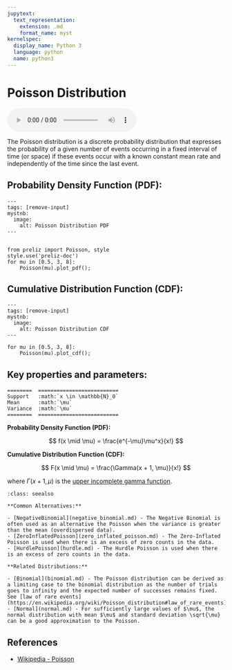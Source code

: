 ```yaml
---
jupytext:
  text_representation:
    extension: .md
    format_name: myst
kernelspec:
  display_name: Python 3
  language: python
  name: python3
---
```

# Poisson Distribution

<audio controls> <source src="../../_static/poisson.mp3" type="audio/mpeg"> This browser cannot play the pronunciation audio file for this distribution. </audio>

The Poisson distribution is a discrete probability distribution that expresses the probability of a given number of events occurring in a fixed interval of time (or space) if these events occur with a known constant mean rate and independently of the time since the last event.


## Probability Density Function (PDF):

```{code-cell}
---
tags: [remove-input]
mystnb:
  image:
    alt: Poisson Distribution PDF
---


from preliz import Poisson, style
style.use('preliz-doc')
for mu in [0.5, 3, 8]:
    Poisson(mu).plot_pdf();
```

## Cumulative Distribution Function (CDF):

```{code-cell}
---
tags: [remove-input]
mystnb:
  image:
    alt: Poisson Distribution CDF
---

for mu in [0.5, 3, 8]:
    Poisson(mu).plot_cdf();
```

## Key properties and parameters:

```{eval-rst}
========  ==========================
Support   :math:`x \in \mathbb{N}_0`
Mean      :math:`\mu`
Variance  :math:`\mu`
========  ==========================
```

**Probability Density Function (PDF):**

$$
f(x \mid \mu) = \frac{e^{-\mu}\mu^x}{x!}
$$

**Cumulative Distribution Function (CDF):**

$$
F(x \mid \mu) = \frac{\Gamma(x + 1, \mu)}{x!}
$$

where $\Gamma(x + 1, \mu)$ is the [upper incomplete gamma function](https://en.wikipedia.org/wiki/Incomplete_gamma_function).

```{seealso}
:class: seealso

**Common Alternatives:**

- [NegativeBinomial](negative_binomial.md) - The Negative Binomial is often used as an alternative the Poisson when the variance is greater than the mean (overdispersed data).
- [ZeroInflatedPoisson](zero_inflated_poisson.md) - The Zero-Inflated Poisson is used when there is an excess of zero counts in the data.
- [HurdlePoisson](hurdle.md) - The Hurdle Poisson is used when there is an excess of zero counts in the data.

**Related Distributions:**

- [Binomial](binomial.md) - The Poisson distribution can be derived as a limiting case to the binomial distribution as the number of trials goes to infinity and the expected number of successes remains fixed. See [law of rare events](https://en.wikipedia.org/wiki/Poisson_distribution#law_of_rare_events). 
- [Normal](normal.md) - For sufficiently large values of $\mu$, the normal distribution with mean $\mu$ and standard deviation \sqrt{\mu} can be a good approximation to the Poisson. 
```

## References

- [Wikipedia - Poisson](https://en.wikipedia.org/wiki/Poisson_distribution)





